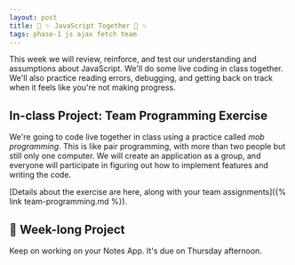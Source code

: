 ```yaml
---
layout: post
title: 🌈 ✨ JavaScript Together 🌈 ✨
tags: phase-1 js ajax fetch team
---
```


This week we will review, reinforce, and test our understanding and assumptions about JavaScript. We'll do some live coding in class together. We'll also practice reading errors, debugging, and getting back on track when it feels like you're not making progress.

## In-class Project: Team Programming Exercise

We're going to code live together in class using a practice called _mob programming_. This is like pair programming, with more than two people but still only one computer. We will create an application as a group, and everyone will participate in figuring out how to implement features and writing the code.

[Details about the exercise are here, along with your team assignments]({% link team-programming.md %}).

## 🎯 Week-long Project

Keep on working on your Notes App. It's due on Thursday afternoon.
